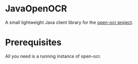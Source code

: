 # JavaOpenOCR
A small lightweight Java client library for the <a href="https://github.com/tleyden/open-ocr">open-ocr project</a>.

# Prerequisites
All you need is a running instance of open-ocr.
